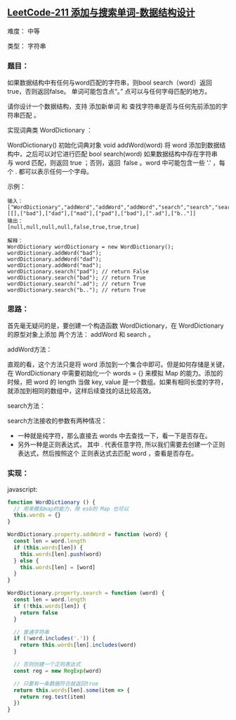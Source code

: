 ## [LeetCode-211 添加与搜索单词-数据结构设计](https://leetcode-cn.com/problems/design-add-and-search-words-data-structure/)

难度： 中等

类型： 字符串

### 题目：

如果数据结构中有任何与word匹配的字符串，则bool search（word）返回true，否则返回false。 单词可能包含点“。” 点可以与任何字母匹配的地方。

请你设计一个数据结构，支持 添加新单词 和 查找字符串是否与任何先前添加的字符串匹配 。

实现词典类 WordDictionary ：

WordDictionary() 初始化词典对象
void addWord(word) 将 word 添加到数据结构中，之后可以对它进行匹配
bool search(word) 如果数据结构中存在字符串与 word 匹配，则返回 true ；否则，返回  false 。word 中可能包含一些 '.' ，每个 . 都可以表示任何一个字母。


示例：
```
输入：
["WordDictionary","addWord","addWord","addWord","search","search","search","search"]
[[],["bad"],["dad"],["mad"],["pad"],["bad"],[".ad"],["b.."]]
输出：
[null,null,null,null,false,true,true,true]

解释：
WordDictionary wordDictionary = new WordDictionary();
wordDictionary.addWord("bad");
wordDictionary.addWord("dad");
wordDictionary.addWord("mad");
wordDictionary.search("pad"); // return False
wordDictionary.search("bad"); // return True
wordDictionary.search(".ad"); // return True
wordDictionary.search("b.."); // return True
```

### 思路：
首先毫无疑问的是，要创建一个构造函数 WordDictionary，在 WordDictionary 的原型对象上添加
两个方法： addWord 和 search 。

addWord方法：
  
  直观的看，这个方法只是将 word 添加到一个集合中即可。但是如何存储是关键，在 WordDictionary
  中需要初始化一个 words = {} 来模拟 Map 的能力。添加的时候，把 word 的 length 当做 key, value
  是一个数组。如果有相同长度的字符，就添加到相同的数组中，这样后续查找的话比较高效。 


search方法：

  search方法接收的参数有两种情况：
  - 一种就是纯字符，那么直接去 words 中去查找一下，看一下是否存在。
  - 另外一种是正则表达式， 其中 . 代表任意字符, 所以我们需要去创建一个正则表达式，然后按照这个
  正则表达式去匹配 word ，查看是否存在。
  

### 实现：

javascript:

```js
function WordDictionary () {
  // 用来模拟map的能力，用 es6的 Map 也可以
  this.words = {}
}

WordDictionary.property.addWord = function (word) {
  const len = word.length
  if (this.words[len]) {
    this.words[len].push(word)
  } else {
    this.words[len] = [word]
  }
}

WordDictionary.property.search = function (word) {
  const len = word.length
  if (!this.words[len]) {
    return false
  }

  // 普通字符串
  if (!word.includes('.')) {
    return this.words[len].includes(word)
  }

  // 否则创建一个正则表达式
  const reg = new RegExp(word)

  // 只要有一条数据符合就返回true
  return this.words[len].some(item => {
    return reg.test(item)
  })
}


```

